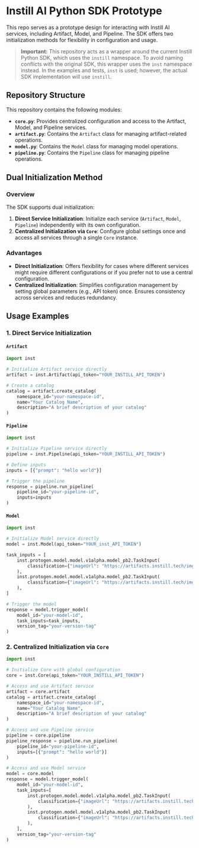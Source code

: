 # Instill AI Python SDK Prototype

This repo serves as a prototype design for interacting with Instill AI services, including Artifact, Model, and Pipeline. The SDK offers two initialization methods for flexibility in configuration and usage.

> **Important:** This repository acts as a wrapper around the current Instill Python SDK, which uses the `instill` namespace. To avoid naming conflicts with the original SDK, this wrapper uses the `inst` namespace instead. In the examples and tests, `inst` is used; however, the actual SDK implementation will use `instill`.

## Repository Structure

This repository contains the following modules:

- **`core.py`**: Provides centralized configuration and access to the Artifact, Model, and Pipeline services.
- **`artifact.py`**: Contains the `Artifact` class for managing artifact-related operations.
- **`model.py`**: Contains the `Model` class for managing model operations.
- **`pipeline.py`**: Contains the `Pipeline` class for managing pipeline operations.

## Dual Initialization Method

### Overview

The SDK supports dual initialization:
1. **Direct Service Initialization**: Initialize each service (`Artifact`, `Model`, `Pipeline`) independently with its own configuration.
2. **Centralized Initialization via `Core`**: Configure global settings once and access all services through a single `Core` instance.

### Advantages

- **Direct Initialization**: Offers flexibility for cases where different services might require different configurations or if you prefer not to use a central configuration.
- **Centralized Initialization**: Simplifies configuration management by setting global parameters (e.g., API token) once. Ensures consistency across services and reduces redundancy.

## Usage Examples

### 1. Direct Service Initialization

#### `Artifact`

```python
import inst

# Initialize Artifact service directly
artifact = inst.Artifact(api_token="YOUR_INSTILL_API_TOKEN")

# Create a catalog
catalog = artifact.create_catalog(
    namespace_id="your-namespace-id",
    name="Your Catalog Name",
    description="A brief description of your catalog"
)
```

#### `Pipeline`

```python
import inst

# Initialize Pipeline service directly
pipeline = inst.Pipeline(api_token="YOUR_INSTILL_API_TOKEN")

# Define inputs
inputs = [{"prompt": "hello world"}]

# Trigger the pipeline
response = pipeline.run_pipeline(
    pipeline_id="your-pipeline-id",
    inputs=inputs
)
```

#### `Model`

```python
import inst

# Initialize Model service directly
model = inst.Model(api_token="YOUR_inst_API_TOKEN")

task_inputs = [
    inst.protogen.model.model.v1alpha.model_pb2.TaskInput(
        classification={"imageUrl": "https://artifacts.instill.tech/imgs/dog.jpg"}
    ),
    inst.protogen.model.model.v1alpha.model_pb2.TaskInput(
        classification={"imageUrl": "https://artifacts.instill.tech/imgs/bear.jpg"}
    ),
]

# Trigger the model
response = model.trigger_model(
    model_id="your-model-id",
    task_inputs=task_inputs,
    version_tag="your-version-tag"
)
```

### 2. Centralized Initialization via `Core`

```python
import inst

# Initialize Core with global configuration
core = inst.Core(api_token="YOUR_INSTILL_API_TOKEN")

# Access and use Artifact service
artifact = core.artifact
catalog = artifact.create_catalog(
    namespace_id="your-namespace-id",
    name="Your Catalog Name",
    description="A brief description of your catalog"
)

# Access and use Pipeline service
pipeline = core.pipeline
pipeline_response = pipeline.run_pipeline(
    pipeline_id="your-pipeline-id",
    inputs=[{"prompt": "hello world"}]
)

# Access and use Model service
model = core.model
response = model.trigger_model(
    model_id="your-model-id",
    task_inputs=[
        inst.protogen.model.model.v1alpha.model_pb2.TaskInput(
            classification={"imageUrl": "https://artifacts.instill.tech/imgs/dog.jpg"}
        ),
        inst.protogen.model.model.v1alpha.model_pb2.TaskInput(
            classification={"imageUrl": "https://artifacts.instill.tech/imgs/bear.jpg"}
        ),
    ],
    version_tag="your-version-tag"
)
```

